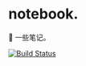 # notebook.  
📃 一些笔记。


[![Build Status](https://travis-ci.org/n3taway/notebook.svg?branch=master)](https://travis-ci.org/n3taway/notebook)
